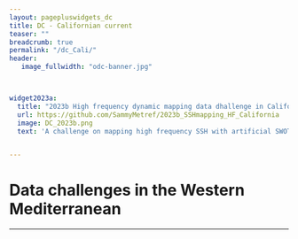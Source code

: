 ```yaml
---
layout: pagepluswidgets_dc
title: DC - Californian current 
teaser: ""
breadcrumb: true
permalink: "/dc_Cali/"
header:
   image_fullwidth: "odc-banner.jpg" 



widget2023a:
  title: "2023b High frequency dynamic mapping data dhallenge in California Xover"
  url: https://github.com/SammyMetref/2023b_SSHmapping_HF_California
  image: DC_2023b.png
  text: 'A challenge on mapping high frequency SSH with artificial SWOT and nadir data in the Californian SWOT X-over created by Datlas and MEOM-IGE. [...]'


--- 
```



# Data challenges in the Western Mediterranean
  
---
